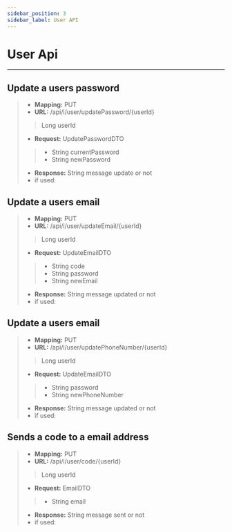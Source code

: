 ```yaml
---
sidebar_position: 3
sidebar_label: User API
---
```


# User Api

---
## Update a users password
>- **Mapping:** PUT
>- **URL:** /api/i/user/updatePassword/{userId}
>> Long userId
>- **Request:** UpdatePasswordDTO
>>- String currentPassword
>>- String newPassword
>- **Response:** String message update or not
>- if used: 

## Update a users email
>- **Mapping:** PUT
>- **URL:** /api/i/user/updateEmail/{userId}
>> Long userId
>- **Request:** UpdateEmailDTO
>>- String code
>>- String password
>>- String newEmail
>- **Response:** String message updated or not
>- if used: 

## Update a users email
>- **Mapping:** PUT
>- **URL:** /api/i/user/updatePhoneNumber/{userId}
>> Long userId
>- **Request:** UpdateEmailDTO
>>- String password
>>- String newPhoneNumber
>- **Response:** String message updated or not
>- if used: 

## Sends a code to a email address
>- **Mapping:** PUT
>- **URL:** /api/i/user/code/{userId}
>> Long userId
>- **Request:** EmailDTO
>>- String email
>- **Response:** String message sent or not
>- if used: 
